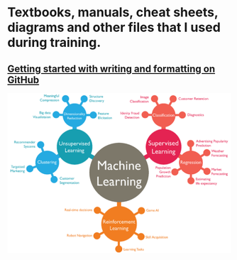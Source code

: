 # Textbooks, manuals, cheat sheets, diagrams and other files that I used during training.
## <a href = "https://docs.github.com/en/get-started/writing-on-github/getting-started-with-writing-and-formatting-on-github/basic-writing-and-formatting-syntax"> Getting started with writing and formatting on GitHub </a>

![Logo](https://github.com/AzizMGV/Berzloy/blob/main/Images/machine-learning.png)

